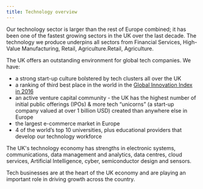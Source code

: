 ```yaml
---
title: Technology overview
---
```


Our technology sector is larger than the rest of Europe combined; it has been one of the fastest growing sectors in the UK over the last decade.  The technology we produce underpins all sectors from Financial Services, High-Value Manufacturing, Retail, Agriculture.Retail, Agriculture. 
 
The UK offers an outstanding environment for global tech companies.  We have:
 
- a strong start-up culture bolstered by tech clusters all over the UK
- a ranking of third best place in the world in the  [Global Innovation Index in 2016](https://www.globalinnovationindex.org/analysis-indicator)
- an active venture capital community  - the UK has the highest number of initial public offerings (IPOs) & more tech “unicorns” (a start-up company valued at over 1 billion USD) created than anywhere else in Europe
- the largest e-commerce market in Europe
- 4 of the world’s top 10 universities, plus educational providers that develop our technology workforce
 
The UK's technology economy has strengths in electronic systems, communications, data management and analytics, data centres, cloud services, Artificial Intelligence, cyber, semiconductor design and sensors.  
 
Tech businesses are at the heart of the UK economy and are playing an important role in driving growth across the country.
